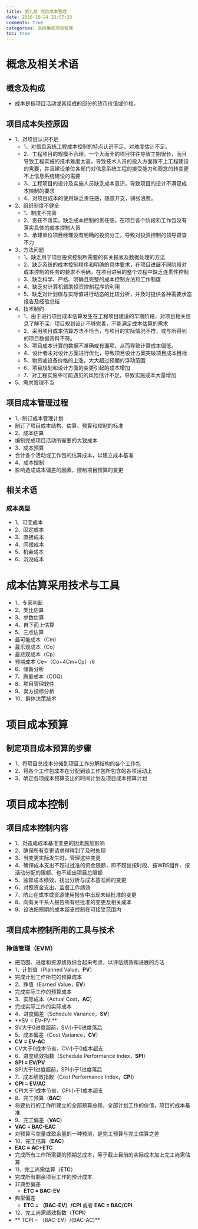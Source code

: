 ```yaml
---
title: 第九章 项目成本管理
date: 2016-10-24 23:57:33 
comments: true 
categories: 系统集成项目管理
toc: true
---
```


# 概念及相关术语
## 概念及构成
 - 成本是指项目活动或其组成的部分的货币价值或价格。

## 项目成本失控原因
<!--more-->
 - 1、对项目认识不足
   - 1、对信息系统工程成本控制的特点认识不足、对难度估计不足。
   - 2、工程项目的规模不合理，一个大而全的项目往往导致工期很长，而且导致工程实施的技术难度太高，导致技术人员的投入方面跟不上工程建设的需要，并且建设单位各部门对信息系统工程的接受能力和观念的转变更不上信息系统建设的需要
   - 3、工程项目的设计及实施人员缺乏成本意识，导致项目的设计不满足成本控制的要求
   - 4、对项目成本的使用缺乏责任感，随意开支，铺张浪费。
 - 2、组织制度不健全
   - 1、制度不完善
   - 2、责任不落实。缺乏成本控制的责任感，在项目各个阶段和工作包没有落实具体的成本控制人员
   - 3、承建单位项目经理没有明确的投资分工，导致对投资控制的领导督查不力
 - 3、方法问题
   - 1、缺乏用于项目投资控制所需要的有关报表及数据处理的方法
   - 2、缺乏系统的成本控制程序和明确的具体要求，在项目进展不同阶段对成本控制的任务的要求不明确，在项目进展的整个过程中缺乏连贯性控制
   - 3、缺乏科学、严格、明确且完整的成本控制方法和工作制度
   - 4、缺乏对计算机辅助投资控制程序的利用
   - 5、缺乏对计划值与实际值进行动态的比较分析，并及时提供各种需要状态报告及经验总结
 - 4、技术制约
   - 1、由于进行项目成本估算发生在工程项目建设的早期阶段，对项目相关信息了解不深，项目规划设计不够完善，不能满足成本估算的需求
   - 2、采用项目成本估算方法不恰当，与项目的实际情况不符，或与所得到的项目数据资料不符。
   - 3、项目成本计算的数据不准确或有漏项，从而导致计算成本偏低。
   - 4、设计者未对设计方案进行优化，导致项目设计方案突破项目成本目标
   - 5、物资或设备价格的上涨，大大超过预期的浮动范围
   - 6、项目规划和设计方面的变更引起的成本增加
   - 7、对工程实施中可能遇见的风险估计不足，导致实施成本大量增加
  - 5、需求管理不当
  
## 项目成本管理过程
- 1、制订成本管理计划
 - 制订了项目成本结构、估算、预算和控制的标准
- 2、成本估算
 - 编制完成项目活动所需要的大致成本
- 3、成本预算
 - 合计各个活动或工作包的估算成本，以建立成本基准
- 4、成本控制
 - 影响造成成本偏差的因素，控制项目预算的变更

## 相关术语
### 成本类型
- 1、可变成本
- 2、固定成本
- 3、直接成本
- 4、间接成本
- 5、机会成本
- 6、沉没成本

# 成本估算采用技术与工具
- 1、专家判断
- 2、类比估算
- 3、参数估算
- 4、自下而上估算
- 5、三点估算
 - 最可能成本（Cm）
 - 最乐观成本（Co）
 - 最悲观成本（Cp）
 - 预期成本 Ce=（Co+4Cm+Cp）/6
- 6、储备分析
- 7、质量成本（COQ）
- 8、项目管理软件
- 9、卖方投标分析
- 10、群体决策技术

# 项目成本预算
## 制定项目成本预算的步骤
- 1、将项目总成本分摊到项目工作分解结构的各个工作包
- 2、将各个工作包成本在分配到该工作包所包含的各项活动上
- 3、确定各项成本预算支出的时间计划及项目成本预算计划

# 项目成本控制
## 项目成本控制内容
- 1、对造成成本基准变更的因素施加影响
- 2、确保所有变更请求得得到了及时处理
- 3、当变更实际发生时，管理这些变更
- 4、确保成本支出不超过批准的资金限额，即不超出按时段、按WBS组件、按活动分配的限额、也不超出项目总限额
- 5、监督成本绩效，找出分析与成本基准间的变更
- 6、对照资金支出，监督工作绩效
- 7、防止在成本或资源使用报告中出现未经批准的变更
- 8、向有关干系人报告所有经批准的变更及相关成本
- 9、设法把预期的成本超支控制在可接受范围内

## 项目成本控制所用的工具与技术
### 挣值管理（EVM）
- 把范围、进度和资源绩效综合起来考虑，以评估绩效和进展的方法
- 1、计划值（Planned Value，**PV**）
 - 完成计划工作所花的预算成本
- 2、挣值（Earned Value，**EV**）
 - 完成实际工作的预算成本
- 3、实际成本（Actual Cost，**AC**）
 - 完成实际工作的实际成本
- 4、进度偏差（Schedule Variance，**SV**）
 - **SV = EV-PV **
 - SV大于0进度超前，SV小于0进度落后
- 5、成本偏差（Cost Variance，**CV**）
 - **CV = EV-AC**
 - CV大于0成本节省，CV小于0成本超支
- 6、进度绩效指数（Schedule Performance Index，**SPI**）
 - **SPI = EV/PV**
 - SPI大于1进度超前，SPI小于1进度落后
- 7、成本绩效指数（Cost Performance Index，**CPI**）
 - **CPI = EV/AC**
 - CPI大于1成本节省，CPI小于1成本超支
- 8、完工预算（**BAC**)
 - 将要执行的工作所建立的全部预算总和，全部计划工作的价值，项目的成本基准
- 9、完工偏差（**VAC**）
 - **VAC = BAC-EAC**
 - 对预算亏空量或盈余量的一种预测，是完工预算与完工估算之差
- 10、完工估算（**EAC**）
 - **EAC = AC+ETC**
 - 完成所有工作所需要的预期总成本，等于截止目前的实际成本加上完工尚需估算
- 11、完工尚需估算（**ETC**）
 - 完成所有剩余项目工作的预计成本
 - 非典型偏差
   - **ETC = BAC-EV**
 - 典型偏差
   - **ETC = （BAC-EV）/CPI** 或者 **EAC = BAC/CPI**
- 12、完工尚需绩效指数（**TCPI**）
 - ** TCPI = （BAC-EV）/(BAC-AC)**
 
   